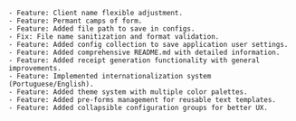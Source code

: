     - Feature: Client name flexible adjustment.
    - Feature: Permant camps of form.
    - Feature: Added file path to save in configs.
    - Fix: File name sanitization and format validation.
    - Feature: Added config collection to save application user settings.
    - Feature: Added comprehensive README.md with detailed information.
    - Feature: Added receipt generation functionality with general improvements.
    - Feature: Implemented internationalization system (Portuguese/English).
    - Feature: Added theme system with multiple color palettes.
    - Feature: Added pre-forms management for reusable text templates.
    - Feature: Added collapsible configuration groups for better UX.
